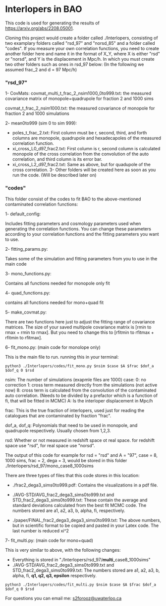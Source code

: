 # Interlopers in BAO 
This code is used for generating the results of https://arxiv.org/abs/2208.05001.


Cloning this project would create a folder called ./Interlopers, consisting of two examplary folders called "rsd_97" and "norsd_85" and a folder called "codes". If you measure your own correlation functions, you need to create another folder here and name it in the format of X_Y, where X is either "rsd" or "norsd", and Y is the displacement in Mpc/h. In which you must create two other folders such as ones in rsd_97 below: (In the following we assumed frac_2 and d = 97 Mpc/h)

### "rsd_97"
1- CovMats: 
  covmat_multi_t_frac_2_nsim1000_0to999.txt: the measured covariance matrix of monopole+quadrupole for fraction 2 and 1000 sims
  
  covmat_t_frac_2_nsim1000.txt: the measured covariance of monopole for fraction 2 and 1000 simulations

2- mean0to999 (sim 0 to sim 999):
  + poles_t_frac_2.txt: First column must be r, second, third, and forth columns are monopole, quadrupole and hexadecapoles of the measured correlation function.
  + xi_cross_L0_d97_frac2.txt: First column is r, second column is calculated monopole of the cross correlation from the convolution of the auto correlation, and third column is its error bar.
  + xi_cross_L2_d97_frac2.txt: Same as above, but for quadupole of the cross correlation.
3- Other folders will be created here as soon as you run the code. (Will be described later on)

  
### "codes"
This folder consist of the codes to fit BAO to the above-mentioned contaminated correlation functions:

1- default_config:

  Includes fitting parameters and cosmology parameters used when generating the correlation functions. You can change these parameters according to your correlation functions and the fitting parameters you want to use.
  
2- fitting_params.py:

  Takes some of the simulation and fitting parameters from you to use in the main code
  
3- mono_functions.py:
  
  Contains all functions needed for monopole only fit
  
4- quad_functions.py:

  contains all functions needed for mono+quad fit
  
5- make_covmat.py:

  There are two functions here just to adjust the fitting range of covariance matrices. The size of your saved multipole covariance matrix is [rmin to rmax + rmin to rmax]. But you need to change this to [rfitmin to rfitmax + rfitmin to rfitmax]. 
  

6- fit_mono.py: (main code for monolope only)
 
  This is the main file to run. 
  running this in your terminal:
  
  ```
  python3 ./Interlopers/codes/fit_mono.py $nsim $case $A $frac $dof_a $dof_q 0 $rsd
  ```
  
  nsim:
    The number of simulations (exapmle files are 1000)
  case:
    0: no correction
    1: cross term measured directly from the simulations (not active now)
    8: cross term is calculated from the convolution of the contaminated auto correlation. (Needs to be divided by a prefactor which is a function of fi,         that will be fitted in MCMC)
  A:
    Is the interloper displacement in Mpc/h
    
  frac:
    This is the true fraction of interlopers, used just for reading the catalogues that are contaminated by fraction "frac".
    
  dof_a, dof_q:
    Polynomials that need to be used in monopole, and quadrupole respectively. Usually chosen from 1,2,3.
    
  rsd:
    Whether or not measured in redshift space ot real space. for redshift space use "rsd", for real space use "norsd".
    
  The output of this code for example for rsd = "rsd" and A = "97", case = 8, 1000 sims, frac = 2, dega = 3, would be stored in this folder
  ./Interlopers/rsd_97/mono_case8_1000sims
  
  There are three types of files that this code stores in this location:
  + ./frac2_dega3_sims0to999.pdf: Contains the visualizations in a pdf file. 
 
  + ./AVG-STD/AVG_frac2_dega3_sims0to999.txt and STD_frac2_dega3_sims0to999.txt: These contain the average and standard deviations calculated from the best fit MCMC code. The numbers stored are a1, a2, a3, b, alpha, fi, respectively.
 
  + ./paper/FINAL_frac2_dega3_dega3_sims0to999.txt: The above numbers, but in scientific format to be copied and pasted in your Latex code. The last number is reduced xi^2
  
7- fit_multi.py: (main code for mono+quad)

  This is very similar to above, with the following changes:
  
  + Everything is stored in "./Interlopers/rsd_97/**multi**_case8_1000sims"
  + ./AVG-STD/AVG_frac2_dega3_sims0to999.txt and STD_frac2_dega3_sims0to999.txt: The numbers stored are a1, a2, a3, b, alpha, fi, **q1, q2, q3, epsilon** respectively.

  ```
  python3 ./Interlopers/codes/fit_multi.py $nsim $case $A $frac $dof_a $dof_q 0 $rsd
  ```

For questions you can email me: s2forooz@uwaterloo.ca
  
  
